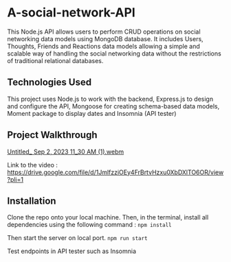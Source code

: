 # A-social-network-API

This Node.js API allows users to perform CRUD operations on social networking data models using MongoDB database. It includes Users, Thoughts, Friends and Reactions data models allowing a simple and scalable way of handling the social networking data without the restrictions of traditional relational databases.

## Technologies Used
This project uses Node.js to work with the backend, Express.js to design and configure the API, Mongoose for creating schema-based data models, Moment package to display dates and Insomnia (API tester)

## Project Walkthrough

[Untitled_ Sep 2, 2023 11_30 AM (1).webm](https://github.com/Lishakuinkel/A-social-network-API/assets/130411719/bb0c52a1-1631-40d1-b95f-c54dc31bdd9a)

Link to the video : https://drive.google.com/file/d/1JmlfzziOEy4FrBrtvHzxu0XbDXlTO6OR/view?pli=1

## Installation 

Clone the repo onto your local machine. 
Then, in the terminal, install all dependencies using the following command :
```npm install```

Then start the server on local port. 
```npm run start```

Test endpoints in API tester such as Insomnia
